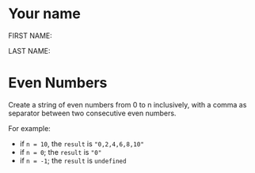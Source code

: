 # Your name

FIRST NAME: <Trinh>

LAST NAME: <Nguyen>

# Even Numbers

Create a string of even numbers from 0 to n inclusively, with a comma as separator between two consecutive even numbers.

For example: 

* if `n = 10`, the `result` is `"0,2,4,6,8,10"`
* if `n = 0`; the `result` is `"0"`
* if `n = -1`; the `result` is `undefined`